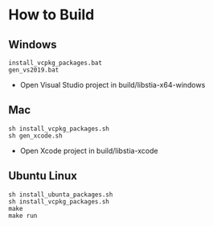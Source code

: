 # How to Build 

## Windows
```
install_vcpkg_packages.bat
gen_vs2019.bat
```
- Open Visual Studio project in build/libstia-x64-windows

## Mac
```
sh install_vcpkg_packages.sh
sh gen_xcode.sh
```
- Open Xcode project in build/libstia-xcode

## Ubuntu Linux
```
sh install_ubunta_packages.sh
sh install_vcpkg_packages.sh
make
make run
```
